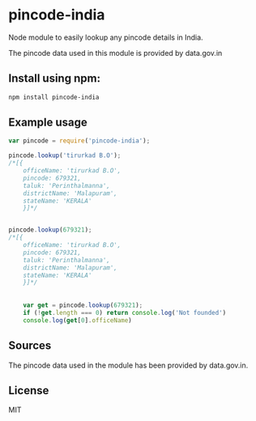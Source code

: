 pincode-india
====================

Node module to easily lookup any pincode details in India.

The pincode data used in this module is provided by data.gov.in

## Install using npm:

``` bash
npm install pincode-india
```

## Example usage

```javascript
var pincode = require('pincode-india');

pincode.lookup('tirurkad B.O');
/*[{ 
	officeName: 'tirurkad B.O',
	pincode: 679321,
	taluk: 'Perinthalmanna',
	districtName: 'Malapuram',
	stateName: 'KERALA' 
	}]*/


pincode.lookup(679321);
/*[{
	officeName: 'tirurkad B.O',
	pincode: 679321,
	taluk: 'Perinthalmanna',
	districtName: 'Malapuram',
	stateName: 'KERALA'
	}]*/
	
	
	var get = pincode.lookup(679321);
	if (!get.length === 0) return console.log('Not founded')
	console.log(get[0].officeName)
```

## Sources

The pincode data used in the module has been provided by data.gov.in.


## License

MIT